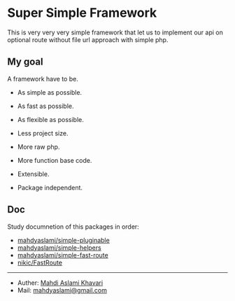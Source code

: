 # Super **Simple** Framework

This is very very very simple framework that let us to implement our api on 
optional route without file url approach with simple php.

## My goal

A framework have to be.

* As simple as possible.
* As fast as possible.
* As flexible as possible.
* Less project size.
* More raw php.
* More function base code.

* Extensible.
* Package independent.

## Doc

Study documnetion of this packages in order:

- [mahdyaslami/simple-pluginable](https://github.com/mahdyaslami/simple-pluginable)
- [mahdyaslami/simple-helpers](https://github.com/mahdyaslami/simple-helpers)
- [mahdyaslami/simple-fast-route](https://github.com/mahdyaslami/simple-fast-route)
- [nikic/FastRoute](https://github.com/nikic/FastRoute)

<hr>

- Auther: [Mahdi Aslami Khavari](www.mahdiaslamikhavari.ir)
- Mail: mahdyaslami@gmail.com
